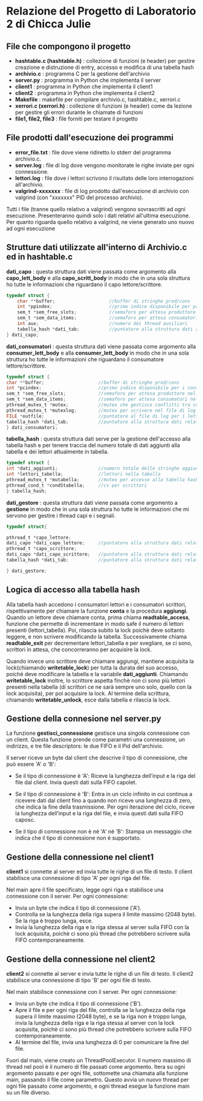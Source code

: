 # Relazione del Progetto di Laboratorio 2 di Chicca Julie

## File che compongono il progetto

- **hashtable.c (hashtable.h)** : collezione di funzioni (e header) per gestire creazione e distruzione di entry, accesso e modifica di una tabella hash
- **archivio.c** : programma C per la gestione dell'archivio
- **server.py** : programma in Python che implementa il server
- **client1** : programma in Python che implementa il client1
- **client2** : programma in Python che implementa il client2
- **Makefile** : makefile per compilare archivio.c, hashtable.c, xerrori.c
- **xerrori.c (xerrori.h)** : collezione di funzioni (e header) come da lezione per gestire gli errori durante le chiamate di funzioni
- **file1, file2, file3** : file forniti per testare il progetto

## File prodotti dall'esecuzione dei programmi

- **error_file.txt** : file dove viene ridiretto lo stderr del programma archivio.c. 
- **server.log** : file di log dove vengono monitorate le righe inviate per ogni connessione.
- **lettori.log** : file dove i lettori scrivono il risultato delle loro interrogazioni all'archivio.
- **valgrind-xxxxxxx** : file di log prodotto dall'esecuzione di archivio con valgrind (con "xxxxxxx" PID del processo archivio).

Tutti i file (tranne quello relativo a valgrind) vengono sovrascritti ad ogni esecuzione. Presenteranno quindi solo i dati relativi all'ultima esecuzione. Per quanto riguarda quello relativo a valgrind, ne viene generato uno nuovo ad ogni esecuzione

## Strutture dati utilizzate all'interno di Archivio.c ed in hashtable.c

**dati_capo**  : questa struttura dati viene passata come argomento alla **capo_lett_body** e alla
**capo_scritt_body** in modo che in una sola struttura ho tutte le informazioni che riguardano il 
capo lettore/scrittore.

```c
typedef struct {
    char **buffer;                    //buffer di stringhe prod/cons
    int *ppindex;                     //primo indice disponibile per produttore
    sem_t *sem_free_slots;            //semaforo per attesa produttore
    sem_t *sem_data_items;            //semaforo per attesa consumatori
    int aux;                          //numero dei thread ausiliari
    tabella_hash *dati_tab;           //puntatore alla struttura dati relativa alla tabella hash 
} dati_capo;  
```       

**dati_consumatori** : questa struttura dati viene passata come argomento alla **consumer_lett_body** e 
alla **consumer_lett_body** in modo che in una sola struttura ho tutte le informazioni che riguardano il 
consumatore lettore/scrittore.

```c
typedef struct {
char **buffer;                    //buffer di stringhe prod/cons
int *pcindex;                     //primo indice disponibile per i consumatori
sem_t *sem_free_slots;            //semaforo per attesa produttore nel buffer
sem_t *sem_data_items;            //semaforo per attesa consumatori nel buffer
pthread_mutex_t *mutex;           //mutex che gestisce conflitti tra consumatori nel buffer
pthread_mutex_t *mutexlog;        //mutex per scrivere nel file di log
FILE *outfile;                    //puntatore al file di log per i lettori
tabella_hash *dati_tab;           //puntatore alla struttura dati relativa alla tabella hash 
} dati_consumatori;   
```

**tabella_hash** : questa struttura dati serve per la gestione dell'accesso alla tabella hash e per tenere traccia
del numero totale di dati aggiunti alla tabella e dei lettori attualmente in tabella.

```c
typedef struct {
int *dati_aggiunti;               //numero totale delle stringhe aggiunte alla tabella
int *lettori_tabella;             //lettori nella tabella 
pthread_mutex_t *mutabella;       //mutex per accesso alla tabella hash e ai dati (sopra)
pthread_cond_t *condStabella;     //cv per scrittori
} tabella_hash;
```
**dati_gestore** : questa struttura dati viene passata come argomento a **gestione** in modo che in una sola struttura ho tutte le informazioni che mi servono per gestire i thread capi e i segnali.

```c
typedef struct{

pthread_t *capo_lettore;       
dati_capo *dati_capo_lettore;     //puntatore alla struttura dati relativa al capo lettore
pthread_t *capo_scrittore;
dati_capo *dati_capo_scrittore;   //puntatore alla struttura dati relativa al capo scrittore
tabella_hash *dati_tab;           //puntatore alla struttura dati relativa alla tabella hash

} dati_gestore;
```

## Logica di accesso alla tabella hash

Alla tabella hash accedono i consumatori lettori e i consumatori scrittori, rispettivamente per chiamare la funzione **conta** e la procedura **aggiungi**.
Quando un lettore deve chiamare conta, prima chiama **readtable_access**, funzione che permette di incrementare in modo safe il numero di lettori presenti (lettori_tabella). Poi, rilascia subito la lock poichè deve soltanto leggere, e non scrivere modificando la tabella. 
Successivamente chiama **readtable_exit** per decrementare lettori_tabella e per svegliare, se ci sono, scrittori in attesa, che concorreranno per acquisire la lock.

Quando invece uno scrittore deve chiamare aggiungi, mantiene acquisita la lock(chiamando **writetable_lock**) per tutta la durata del suo accesso, poichè deve modificare la tabella e la variabile **dati_aggiunti**. Chiamando **writetable_lock** inoltre, lo scrittore aspetta finchè non ci sono più lettori presenti nella tabella (di scrittori ce ne sarà sempre uno solo, quello con la lock acquisita), per poi acquisire la lock. Al termine della scrittura, chiamando **writetable_unlock**, esce dalla tabella e rilascia la lock.

## Gestione della connesione nel server.py

La funzione **gestisci_connessione** gestisce una singola connessione con un client. Questa funzione prende come parametri una connessione, un indirizzo, e tre file descriptors: le due FIFO e il Pid dell'archivio.

Il server riceve un byte dal client che descrive il tipo di connessione, che può essere 'A' o 'B':

- Se il tipo di connessione è 'A':
Riceve la lunghezza dell’input e la riga del file dal client.
Invia questi dati sulla FIFO capolet.

- Se il tipo di connessione è 'B':
Entra in un ciclo infinito in cui continua a ricevere dati dal client fino a quando non riceve una lunghezza di zero, che indica la fine della trasmissione.
Per ogni iterazione del ciclo, riceve la lunghezza dell’input e la riga del file, e invia questi dati sulla FIFO caposc.

- Se il tipo di connessione non è né 'A' né 'B':
Stampa un messaggio che indica che il tipo di connessione non è supportato.

## Gestione della connessione nel client1

**client1** si connette al server ed invia tutte le righe di un file di testo. Il client stabilisce una connessione di tipo 'A' per ogni riga del file.

Nel main apre il file specificato, legge ogni riga e stabilisce una connessione con il server.
Per ogni connessione:
- Invia un byte che indica il tipo di connessione ('A').
- Controlla se la lunghezza della riga supera il limite massimo (2048 byte). Se la riga è troppo lunga, esce.
- Invia la lunghezza della riga e la riga stessa al server sulla FIFO con la lock acquisita, poichè ci sono più thread che potrebbero scrivere sulla FIFO contemporaneamente.

## Gestione della connessione nel client2

**client2** si connette al server e invia tutte le righe di un file di testo. Il client2 stabilisce una connessione di tipo 'B' per ogni file di testo.

Nel main stabilisce connessione con il server.
Per ogni connessione:
- Invia un byte che indica il tipo di connessione ('B').
- Apre il file e per ogni riga del file, controlla se la lunghezza della riga supera il limite massimo (2048 byte), e se la riga non è troppo lunga, invia la lunghezza della riga e la riga stessa al server con la lock acquisita, poichè ci sono più thread che potrebbero scrivere sulla FIFO contemporaneamente.
- Al termine del file, invia una lunghezza di 0 per comunicare la fine del file.

Fuori dal main, viene creato un ThreadPoolExecutor. Il numero massimo di thread nel pool è il numero di file passati come argomento. Itera su ogni argomento passato e per ogni file, sottomette una chiamata alla funzione main, passando il file come parametro. Questo avvia un nuovo thread per ogni file passato come argomento, e ogni thread esegue la funzione main su un file diverso.






